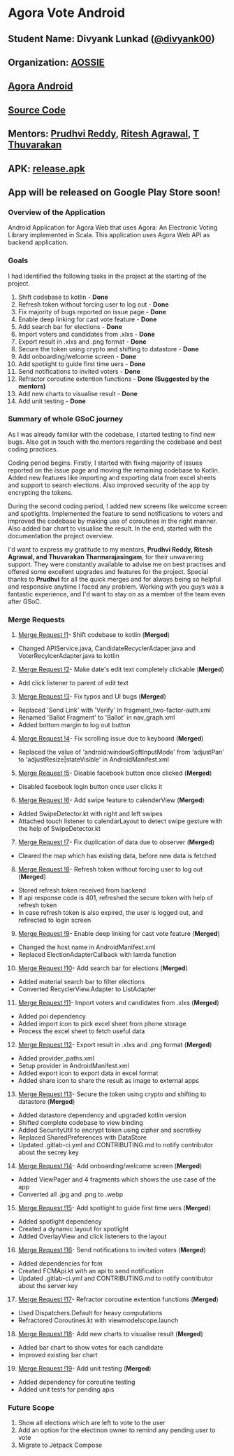 # Agora Vote Android

## Student Name: Divyank Lunkad ([@divyank00](https://gitlab.com/divyank00))

## Organization: [AOSSIE](https://aossie.gitlab.io/)

## [Agora Android](https://gitlab.com/aossie/agora-android/)

## [Source Code](https://gitlab.com/aossie/agora-android/-/tree/gsoc-2021)

## Mentors: [Prudhvi Reddy](https://github.com/prudhvir3ddy), [Ritesh Agrawal](https://github.com/Ritesh-Ag), [T Thuvarakan](https://github.com/Thuva4)

## APK: [release.apk](https://drive.google.com/file/d/1Q9Cc902o5bR4XAwSKUHbp9Uz46HWKD4O/view?usp=sharing)
## App will be released on Google Play Store soon!

### Overview of the Application

Android Application for Agora Web that uses Agora: An Electronic Voting Library implemented in Scala. This application uses Agora Web API as backend application.


### Goals

I had identified the following tasks in the project at the starting of the project.

1. Shift codebase to kotlin - **Done**
2. Refresh token without forcing user to log out - **Done**
3. Fix majority of bugs reported on issue page - **Done**
4. Enable deep linking  for cast vote feature - **Done**
5. Add search bar for elections - **Done**
6. Import voters and candidates from .xlxs - **Done**
7. Export result in .xlxs and .png format - **Done**
8. Secure the token using crypto and shifting to datastore - **Done** 
9. Add onboarding/welcome screen - **Done** 
10. Add spotlight to guide first time uers - **Done**
11. Send notifications to invited voters - **Done**
12. Refractor coroutine extention functions - **Done (Suggested by the mentors)**
13. Add new charts to visualise result - **Done**
14. Add unit testing - **Done**


### Summary of whole GSoC journey

As I was already familiar with the codebase, I started testing to find new bugs. Also got in touch with the mentors regarding the codebase and best coding practices.

Coding period begins. Firstly, I started with fixing majority of issues reported on the issue page and moving the remaining codebase to Kotlin. Added new features like importing and exporting data from excel sheets and support to search elections. Also improved security of the app by encrypting the tokens.

During the second coding period, I added new screens like welcome screen and spotlights. Implemented the feature to send notifications to voters and improved the codebase by making use of coroutines in the right manner. Also added bar chart to visualise the result. In the end, started with the documentation the project overview.

I'd want to express my gratitude to my mentors, **Prudhvi Reddy, Ritesh Agrawal, and Thuvarakan Tharmarajasingam**, for their unwavering support. They were constantly available to advise me on best practises and offered some excellent upgrades and features for the project. Special thanks to **Prudhvi** for all the quick merges and for always being so helpful and responsive anytime I faced any problem. Working with you guys was a fantastic experience, and I'd want to stay on as a member of the team even after GSoC.


### Merge Requests 

1. [Merge Request !1](https://gitlab.com/aossie/agora-android/-/merge_requests/365)- Shift codebase to kotlin  (**Merged**)
* Changed APIService.java, CandidateRecyclerAdaper.java and VoterRecylcerAdapter.java to kotlin 

2. [Merge Request !2](https://gitlab.com/aossie/agora-android/-/merge_requests/366)- Make date's edit text completely clickable   (**Merged**)
* Add click listener to parent of edit text

3. [Merge Request !3](https://gitlab.com/aossie/agora-android/-/merge_requests/367)- Fix typos and UI bugs   (**Merged**)
* Replaced 'Send Link' with 'Verify' in fragment_two-factor-auth.xml
* Renamed 'Ballot Fragment' to 'Ballot' in nav_graph.xml
* Added bottom margin to log out button

4. [Merge Request !4](https://gitlab.com/aossie/agora-android/-/merge_requests/368)- Fix scrolling issue due to keyboard   (**Merged**)
* Replaced the value of 'android:windowSoftInputMode' from 'adjustPan' to 'adjustResize|stateVisible' in AndroidManifest.xml

5. [Merge Request !5](https://gitlab.com/aossie/agora-android/-/merge_requests/369)- Disable facebook button once clicked   (**Merged**)
* Disabled facebook login button once user clicks it

6. [Merge Request !6](https://gitlab.com/aossie/agora-android/-/merge_requests/370)- Add swipe feature to calenderView   (**Merged**)
* Added SwipeDetector.kt with right and left swipes
* Attached touch listener to calendarLayout to detect swipe gesture with the help of SwipeDetector.kt

7. [Merge Request !7](https://gitlab.com/aossie/agora-android/-/merge_requests/371)- Fix duplication of data due to observer   (**Merged**)
* Cleared the map which has existing data, before new data is fetched

8. [Merge Request !8](https://gitlab.com/aossie/agora-android/-/merge_requests/374)- Refresh token without forcing user to log out    (**Merged**)
* Stored refresh token received from backend
* If api response code is 401, refreshed the secure token with help of refresh token
* In case refresh token is also expired, the user is logged out, and refirected to login screen

9. [Merge Request !9](https://gitlab.com/aossie/agora-android/-/merge_requests/375)- Enable deep linking for cast vote feature   (**Merged**)
* Changed the host name in AndroidManifest.xml
* Replaced ElectionAdapterCallback with lamda function

10. [Merge Request !10](https://gitlab.com/aossie/agora-android/-/merge_requests/380)- Add search bar for elections   (**Merged**)
* Added material search bar to filter elections
* Converted RecyclerView.Adapter to ListAdapter

11. [Merge Request !11](https://gitlab.com/aossie/agora-android/-/merge_requests/381)- Import voters and candidates from .xlxs   (**Merged**)
* Added poi dependency
* Added import icon to pick excel sheet from phone storage
* Process the excel sheet to fetch useful data

12. [Merge Request !12](https://gitlab.com/aossie/agora-android/-/merge_requests/384)- Export result in .xlxs and .png format   (**Merged**)
* Added provider_paths.xml
* Setup provider in AndroidManifest.xml
* Added export icon to export data in excel format
* Added share icon to share the result as image to external apps

13. [Merge Request !13](https://gitlab.com/aossie/agora-android/-/merge_requests/385)- Secure the token using crypto and shifting to datastore   (**Merged**)
* Added datastore dependency and upgraded kotlin version
* Shifted complete codebase to view binding
* Added SecurityUtil to encrypt token using cipher and secretkey
* Replaced SharedPreferences with DataStore
* Updated .gitlab-ci.yml and CONTRIBUTING.md to notify contributor about the secrey key

14.  [Merge Request !14](https://gitlab.com/aossie/agora-android/-/merge_requests/389)- Add onboarding/welcome screen   (**Merged**)
* Added ViewPager and 4 fragments which shows the use case of the app 
* Converted all .jpg and .png to .webp

15. [Merge Request !15](https://gitlab.com/aossie/agora-android/-/merge_requests/393)- Add spotlight to guide first time uers   (**Merged**)
* Added spotlight dependency
* Created a dynamic layout for spotlight
* Added OverlayView and click listeners to the layout

16. [Merge Request !16](https://gitlab.com/aossie/agora-android/-/merge_requests/398)- Send notifications to invited voters   (**Merged**)
* Added dependencies for fcm
* Created FCMApi.kt with an api to send notification
* Updated .gitlab-ci.yml and CONTRIBUTING.md to notify contributor about the server key

17. [Merge Request !17](https://gitlab.com/aossie/agora-android/-/merge_requests/399)- Refractor coroutine extention functions   (**Merged**)
* Used Dispatchers.Default for heavy computations
* Refractored Coroutines.kt with viewmodelscope.launch

18. [Merge Request !18](https://gitlab.com/aossie/agora-android/-/merge_requests/403)- Add new charts to visualise result   (**Merged**)
* Added bar chart to show votes for each candidate
* Improved existing bar chart

19. [Merge Request !19](https://gitlab.com/aossie/agora-android/-/merge_requests/404)- Add unit testing   (**Merged**)
* Added dependency for coroutine testing
* Added unit tests for pending apis

### Future Scope
1. Show all elections which are left to vote to the user
2. Add an option for the electinon owner to remind any pending user to vote
3. Migrate to Jetpack Compose